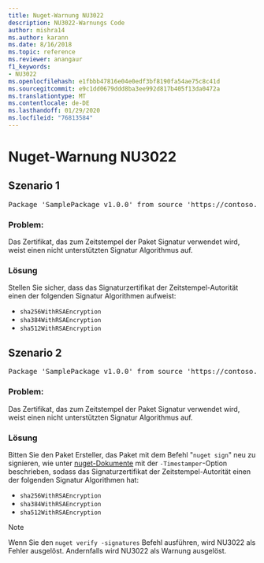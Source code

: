 ```yaml
---
title: Nuget-Warnung NU3022
description: NU3022-Warnungs Code
author: mishra14
ms.author: karann
ms.date: 8/16/2018
ms.topic: reference
ms.reviewer: anangaur
f1_keywords:
- NU3022
ms.openlocfilehash: e1fbbb47816e04e0edf3bf8190fa54ae75c8c41d
ms.sourcegitcommit: e9c1dd0679ddd8ba3ee992d817b405f13da0472a
ms.translationtype: MT
ms.contentlocale: de-DE
ms.lasthandoff: 01/29/2020
ms.locfileid: "76813584"
---
```

# <a name="nuget-warning-nu3022"></a>Nuget-Warnung NU3022

## <a name="scenario-1"></a>Szenario 1

<pre>Package 'SamplePackage v1.0.0' from source 'https://contoso.com/index.json': The primary signature's timestamp certificate has an unsupported signature algorithm.</pre>

### <a name="issue"></a>Problem:

Das Zertifikat, das zum Zeitstempel der Paket Signatur verwendet wird, weist einen nicht unterstützten Signatur Algorithmus auf.


### <a name="solution"></a>Lösung

Stellen Sie sicher, dass das Signaturzertifikat der Zeitstempel-Autorität einen der folgenden Signatur Algorithmen aufweist: 
* `sha256WithRSAEncryption`
* `sha384WithRSAEncryption`
* `sha512WithRSAEncryption`



## <a name="scenario-2"></a>Szenario 2

<pre>Package 'SamplePackage v1.0.0' from source 'https://contoso.com/index.json': The timestamp certificate has an unsupported signature algorithm (SHA1). The following algorithms are supported: SHA256RSA, SHA384RSA, SHA512RSA.</pre>

### <a name="issue"></a>Problem:

Das Zertifikat, das zum Zeitstempel der Paket Signatur verwendet wird, weist einen nicht unterstützten Signatur Algorithmus auf.


### <a name="solution"></a>Lösung

Bitten Sie den Paket Ersteller, das Paket mit dem Befehl "`nuget sign`" neu zu signieren, wie unter [nuget-Dokumente](../../create-packages/sign-a-package.md) mit der `-Timestamper`-Option beschrieben, sodass das Signaturzertifikat der Zeitstempel-Autorität einen der folgenden Signatur Algorithmen hat:
* `sha256WithRSAEncryption`
* `sha384WithRSAEncryption`
* `sha512WithRSAEncryption`


> [!Note]
> Wenn Sie den `nuget verify -signatures` Befehl ausführen, wird NU3022 als Fehler ausgelöst. Andernfalls wird NU3022 als Warnung ausgelöst.
